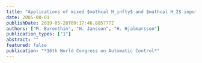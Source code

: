 ```yaml
---
title: "Applications of mixed $mathcal H_ınfty$ and $mathcal H_2$ input design in identification"
date: 2005-00-01
publishDate: 2019-05-28T09:17:46.885777Z
authors: ["M. Barenthin", "H. Jansson", "H. Hjalmarsson"]
publication_types: ["1"]
abstract: ""
featured: false
publication: "*16th World Congress on Automatic Control*"
---
```


